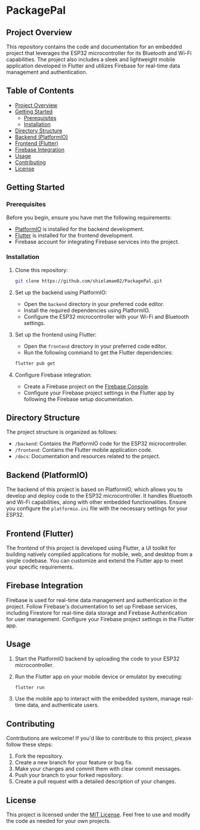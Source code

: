 # PackagePal

## Project Overview

This repository contains the code and documentation for an embedded project that leverages the ESP32 microcontroller for its Bluetooth and Wi-Fi capabilities. The project also includes a sleek and lightweight mobile application developed in Flutter and utilizes Firebase for real-time data management and authentication.

## Table of Contents

- [Project Overview](#project-overview)
- [Getting Started](#getting-started)
  - [Prerequisites](#prerequisites)
  - [Installation](#installation)
- [Directory Structure](#directory-structure)
- [Backend (PlatformIO)](#backend-platformio)
- [Frontend (Flutter)](#frontend-flutter)
- [Firebase Integration](#firebase-integration)
- [Usage](#usage)
- [Contributing](#contributing)
- [License](#license)

## Getting Started

### Prerequisites

Before you begin, ensure you have met the following requirements:

- [PlatformIO](https://platformio.org/) is installed for the backend development.
- [Flutter](https://flutter.dev/) is installed for the frontend development.
- Firebase account for integrating Firebase services into the project.

### Installation

1. Clone this repository:

   ```bash
   git clone https://github.com/shielamae02/PackagePal.git
   ```

2. Set up the backend using PlatformIO:
   - Open the `backend` directory in your preferred code editor.
   - Install the required dependencies using PlatformIO.
   - Configure the ESP32 microcontroller with your Wi-Fi and Bluetooth settings.

3. Set up the frontend using Flutter:
   - Open the `frontend` directory in your preferred code editor.
   - Run the following command to get the Flutter dependencies:

   ```bash
   flutter pub get
   ```

4. Configure Firebase integration:
   - Create a Firebase project on the [Firebase Console](https://console.firebase.google.com/).
   - Configure your Firebase project settings in the Flutter app by following the Firebase setup documentation.

## Directory Structure

The project structure is organized as follows:

- `/backend`: Contains the PlatformIO code for the ESP32 microcontroller.
- `/frontend`: Contains the Flutter mobile application code.
- `/docs`: Documentation and resources related to the project.

## Backend (PlatformIO)

The backend of this project is based on PlatformIO, which allows you to develop and deploy code to the ESP32 microcontroller. It handles Bluetooth and Wi-Fi capabilities, along with other embedded functionalities. Ensure you configure the `platformio.ini` file with the necessary settings for your ESP32.

## Frontend (Flutter)

The frontend of this project is developed using Flutter, a UI toolkit for building natively compiled applications for mobile, web, and desktop from a single codebase. You can customize and extend the Flutter app to meet your specific requirements.

## Firebase Integration

Firebase is used for real-time data management and authentication in the project. Follow Firebase's documentation to set up Firebase services, including Firestore for real-time data storage and Firebase Authentication for user management. Configure your Firebase project settings in the Flutter app.

## Usage

1. Start the PlatformIO backend by uploading the code to your ESP32 microcontroller.
2. Run the Flutter app on your mobile device or emulator by executing:

   ```bash
   flutter run
   ```

3. Use the mobile app to interact with the embedded system, manage real-time data, and authenticate users.

## Contributing

Contributions are welcome! If you'd like to contribute to this project, please follow these steps:

1. Fork the repository.
2. Create a new branch for your feature or bug fix.
3. Make your changes and commit them with clear commit messages.
4. Push your branch to your forked repository.
5. Create a pull request with a detailed description of your changes.

## License

This project is licensed under the [MIT License](LICENSE). Feel free to use and modify the code as needed for your own projects.